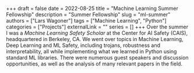 +++ 
draft = false
date = 2022-08-25
title = "Machine Learning Summer Fellowship"
description = "Summer Fellowship"
slug = "ml-summer"
authors = ["Lars Wagoner"]
tags = ["Machine Learning", "Python"]
categories = ["Projects"]
externalLink = ""
series = []
+++
Over the summer I was a *Machine Learning Safety Scholar* at the Center for AI Safety (CAIS), headquartered in Berkeley, CA. We went over topics in Machine Learning, Deep Learning and ML Safety, including trojans, robustness and interpretability, all while implementing what we learned in Python using standard ML libraries. There were numerous guest speakers and discussion opportunities, as well as the analysis of many relevant papers in the field.  